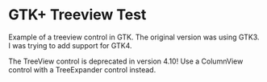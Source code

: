 # GTK+ Treeview Test
Example of a treeview control in GTK.
The original version was using GTK3.
I was trying to add support for GTK4.

The TreeView control is deprecated in version 4.10!
Use a ColumnView control with a TreeExpander control instead.
